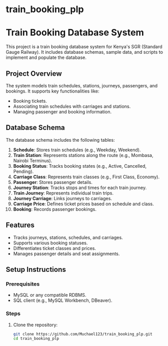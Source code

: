 ﻿# train_booking_plp
# Train Booking Database System

This project is a train booking database system for Kenya's SGR (Standard Gauge Railway). It includes database schemas, sample data, and scripts to implement and populate the database.

## Project Overview

The system models train schedules, stations, journeys, passengers, and bookings. It supports key functionalities like:
- Booking tickets.
- Associating train schedules with carriages and stations.
- Managing passenger and booking information.

## Database Schema

The database schema includes the following tables:
1. **Schedule**: Stores train schedules (e.g., Weekday, Weekend).
2. **Train Station**: Represents stations along the route (e.g., Mombasa, Nairobi Terminus).
3. **Booking Status**: Tracks booking states (e.g., Active, Cancelled, Pending).
4. **Carriage Class**: Represents train classes (e.g., First Class, Economy).
5. **Passenger**: Stores passenger details.
6. **Journey Station**: Tracks stops and times for each train journey.
7. **Train Journey**: Represents individual train trips.
8. **Journey Carriage**: Links journeys to carriages.
9. **Carriage Price**: Defines ticket prices based on schedule and class.
10. **Booking**: Records passenger bookings.

## Features

- Tracks journeys, stations, schedules, and carriages.
- Supports various booking statuses.
- Differentiates ticket classes and prices.
- Manages passenger details and seat assignments.

## Setup Instructions

### Prerequisites
- MySQL or any compatible RDBMS.
- SQL client (e.g., MySQL Workbench, DBeaver).

### Steps
1. Clone the repository:
   ```bash
   git clone https://github.com/Muchael123/train_booking_plp.git
   cd train_booking_plp
